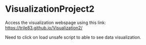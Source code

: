 # VisualizationProject2

Access the visualization webspage using this link:
https://trile83.github.io/Visualization2/

Need to click on load unsafe script to able to see data visualization.
